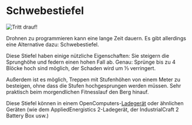 # Schwebestiefel

![Tritt drauf!](oredict:oc:hoverBoots)

Drohnen zu programmieren kann eine lange Zeit dauern. Es gibt allerdings eine Alternative dazu: Schwebestiefel.

Diese Stiefel haben einige nützliche Eigenschaften: Sie steigern die Sprunghöhe und federn einen hohen Fall ab. Genau: Sprünge bis zu 4 Blöcke hoch sind möglich, der Schaden wird um ⅓ verringert.

Außerdem ist es möglich, Treppen mit Stufenhöhen von einem Meter zu besteigen, ohne dass die Stufen hochgesprungen werden müssen. Sehr praktisch beim morgendlichen Fitnesslauf den Berg hinauf. 

Diese Stiefel können in einem OpenComputers-[Ladegerät](../block/charger.md) oder ähnlichen Geräten (wie dem AppliedEnergistics 2-Ladegerät, der IndustrialCraft 2 Battery Box usw.)
